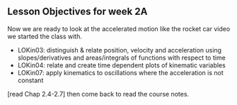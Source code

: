 ## Lesson Objectives for week 2A

Now we are ready to look at the accelerated motion like the rocket car video we started the class with. 

* LOKin03: distinguish & relate position, velocity and acceleration using slopes/derivatives and areas/integrals of functions with respect to time
* LOKin04: relate and create time dependent plots of kinematic variables
* LOKin07: apply kinematics to oscillations where the acceleration is not constant 


[read Chap 2.4-2.7] then come back to read the course notes. 